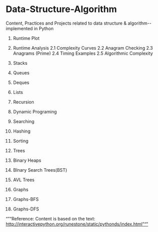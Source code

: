 # Data-Structure-Algorithm
Content, Practices and Projects related to data structure &amp; algorithm--implemented in Python 



1. Runtime Plot 

2. Runtime Analysis
2.1 Complexity Curves
2.2 Anagram Checking
2.3 Anagrams (Prime)
2.4 Timing Examples
2.5 Algorithmic Complexity
   
3. Stacks

4. Queues 
5. Deques
6. Lists
7. Recursion 
8. Dynamic Programing 
9. Searching 
10. Hashing 
11. Sorting 
12. Trees 
13. Binary Heaps
14. BInary Search Trees(BST)
15. AVL Trees
16. Graphs
17. Graphs-BFS
18. Graphs-DFS


“”“Reference: Content is based on the text: http://interactivepython.org/runestone/static/pythonds/index.html”“”
